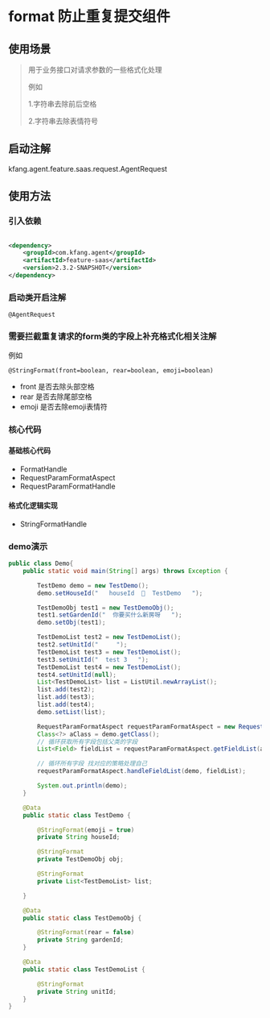 # format 防止重复提交组件
## 使用场景
>
> 用于业务接口对请求参数的一些格式化处理 
> 
> 例如
> 
> 1.字符串去除前后空格
> 
> 2.字符串去除表情符号

## 启动注解
kfang.agent.feature.saas.request.AgentRequest


## 使用方法

### 引入依赖

```xml

<dependency>
    <groupId>com.kfang.agent</groupId>
    <artifactId>feature-saas</artifactId>
    <version>2.3.2-SNAPSHOT</version>
</dependency>
```

### 启动类开启注解

`@AgentRequest`

### 需要拦截重复请求的form类的字段上补充格式化相关注解
例如

`@StringFormat(front=boolean, rear=boolean, emoji=boolean)`
- front 是否去除头部空格
- rear 是否去除尾部空格
- emoji 是否去除emoji表情符

### 核心代码

#### 基础核心代码
- FormatHandle
- RequestParamFormatAspect
- RequestParamFormatHandle

#### 格式化逻辑实现
- StringFormatHandle

### demo演示
```java
public class Demo{
    public static void main(String[] args) throws Exception {

        TestDemo demo = new TestDemo();
        demo.setHouseId("   houseId  👴  TestDemo   ");

        TestDemoObj test1 = new TestDemoObj();
        test1.setGardenId("  你要买什么新房呀   ");
        demo.setObj(test1);

        TestDemoList test2 = new TestDemoList();
        test2.setUnitId("     ");
        TestDemoList test3 = new TestDemoList();
        test3.setUnitId("  test 3   ");
        TestDemoList test4 = new TestDemoList();
        test4.setUnitId(null);
        List<TestDemoList> list = ListUtil.newArrayList();
        list.add(test2);
        list.add(test3);
        list.add(test4);
        demo.setList(list);

        RequestParamFormatAspect requestParamFormatAspect = new RequestParamFormatAspect();
        Class<?> aClass = demo.getClass();
        // 循环获取所有字段包括父类的字段
        List<Field> fieldList = requestParamFormatAspect.getFieldList(aClass);

        // 循环所有字段 找对应的策略处理自己
        requestParamFormatAspect.handleFieldList(demo, fieldList);

        System.out.println(demo);
    }

    @Data
    public static class TestDemo {

        @StringFormat(emoji = true)
        private String houseId;

        @StringFormat
        private TestDemoObj obj;

        @StringFormat
        private List<TestDemoList> list;

    }

    @Data
    public static class TestDemoObj {

        @StringFormat(rear = false)
        private String gardenId;
    }

    @Data
    public static class TestDemoList {

        @StringFormat
        private String unitId;
    }
}
```